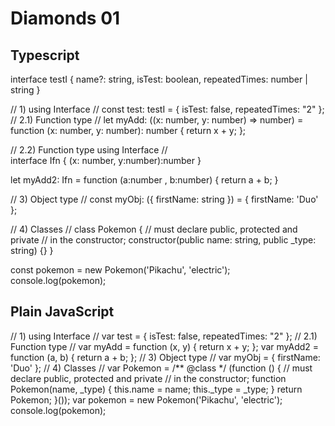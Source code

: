 # Diamonds 01

## Typescript

interface testI { 
    name?: string,
    isTest: boolean,
    repeatedTimes: number | string
}

// 1) using Interface
//
const test: testI = {
    isTest: false,
    repeatedTimes: "2"
};
// 2.1) Function type
//
let myAdd: ((x: number, y: number) => number) =
    function (x: number, y: number): number { return x + y; };

// 2.2) Function type using Interface
//      
interface Ifn {
    (x: number, y:number):number
}

let myAdd2: Ifn = function (a:number , b:number) { 
    return a + b;
}


// 3) Object type
//
const myObj: ({ firstName: string }) = { firstName: 'Duo' };

// 4) Classes 
//
class Pokemon { 
    // must declare public, protected and private 
    // in the constructor;
    constructor(public name: string, public _type: string) {}
}

const pokemon = new Pokemon('Pikachu', 'electric');
console.log(pokemon);


## Plain JavaScript

// 1) using Interface
//
var test = {
    isTest: false,
    repeatedTimes: "2"
};
// 2.1) Function type
//
var myAdd = function (x, y) { return x + y; };
var myAdd2 = function (a, b) {
    return a + b;
};
// 3) Object type
//
var myObj = { firstName: 'Duo' };
// 4) Classes 
//
var Pokemon = /** @class */ (function () {
    // must declare public, protected and private 
    // in the constructor;
    function Pokemon(name, _type) {
        this.name = name;
        this._type = _type;
    }
    return Pokemon;
}());
var pokemon = new Pokemon('Pikachu', 'electric');
console.log(pokemon);
